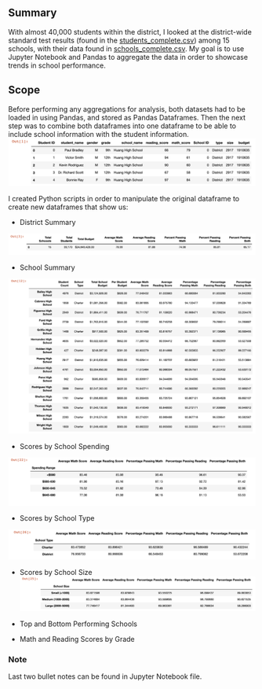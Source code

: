 ## Summary

With almost 40,000 students within the district, I looked at the district-wide standard test results (found in the [students_complete.csv](data/student_complete.csv)) among  15 schools, with their data found in [schools_complete.csv](data/schools_complete.csv). My goal is to use Jupyter Notebook and Pandas to aggregate the data in order to showcase trends in school performance. 

## Scope

Before performing any aggregations for analysis, both datasets had to be loaded in using Pandas, and stored as Pandas Dataframes. Then the next step was to combine both dataframes into one dataframe to be able to include school information with the student information.
![Combined Data](PyCitySchools/images/combined.png)

I created Python scripts in order to manipulate the original dataframe to create new dataframes that show us:
 - District Summary

 ![District Summary](PyCitySchools/images/district_summary.png)

 - School Summary

 ![School Summary](PyCitySchools/images/school_summary.png)

 - Scores by School Spending

 ![By Spending](PyCitySchools/images/spending.png)

 - Scores by School Type
 
 ![By Type](PyCitySchools/images/type.png)

 - Scores by School Size
 ![By Size](PyCitySchools/images/size.png)

 - Top and Bottom Performing Schools
 - Math and Reading Scores by Grade

### Note
Last two bullet notes can be found in Jupyter Notebook file.
